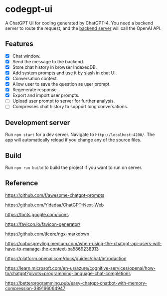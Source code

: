 # codegpt-ui
A ChatGPT UI for coding generated by ChatGPT-4. You need a backend server to route the request, and the [backend server](https://github.com/lancerzhang/codegpt-server) will call the OpenAI API.

## Features
- [x] Chat window.
- [x] Send the message to the backend.
- [x] Store chat history in browser IndexedDB.
- [x] Add system prompts and use it by slash in chat UI.
- [x] Conversation context.
- [x] Allow user to save the question as user prompt.
- [X] Regenerate response.
- [x] Export and import user prompts.
- [ ] Upload user prompt to server for further analysis.
- [ ] Compresses chat history to support long conversations.

## Development server

Run `npm start` for a dev server. Navigate to `http://localhost:4200/`. The app will automatically reload if you change any of the source files.

## Build

Run `npm run build` to build the project if you want to run on server.

## Reference
https://github.com/f/awesome-chatgpt-prompts

https://github.com/Yidadaa/ChatGPT-Next-Web

https://fonts.google.com/icons

https://favicon.io/favicon-generator/

https://github.com/jfcere/ngx-markdown

https://cobusgreyling.medium.com/when-using-the-chatgpt-api-users-will-have-to-manage-the-context-ba5869238913

https://platform.openai.com/docs/guides/chat/introduction

https://learn.microsoft.com/en-us/azure/cognitive-services/openai/how-to/chatgpt?pivots=programming-language-chat-completions

https://betterprogramming.pub/easy-chatgpt-chatbot-with-memory-compression-389166064947